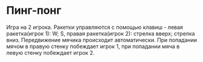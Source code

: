 # Пинг-понг
Игра на 2 игрока. Ракетки управляются с помощью клавиш - левая ракетка(игрок 1): W; S, правая ракетка(игрок 2): стрелка вверх; стрелка вниз. Передвижение мячика происходит автоматически. При попадании мячом в правую стенку побеждает игрок 1, при попадании мяча в левую стенку побеждает игрок 2.
